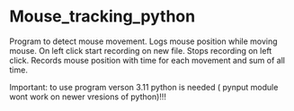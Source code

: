 # Mouse_tracking_python

 Program to detect mouse movement. Logs mouse position while moving mouse. On left click start recording on new file.
 Stops recording on left click. Records mouse position with time for each movement and sum of all time.

 Important: to use program verson 3.11 python is needed ( pynput module wont work on newer vresions of python)!!!
